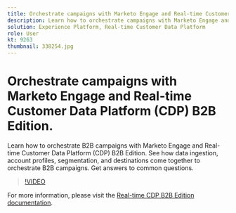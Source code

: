 ```yaml
---
title: Orchestrate campaigns with Marketo Engage and Real-time Customer Data Platform - B2B Edition
description: Learn how to orchestrate campaigns with Marketo Engage and Real-time Customer Data Platform (CDP) B2B Edition.
solution: Experience Platform, Real-time Customer Data Platform
role: User
kt: 9263
thumbnail: 338254.jpg
---
```

# Orchestrate campaigns with Marketo Engage and Real-time Customer Data Platform (CDP) B2B Edition.

Learn how to orchestrate B2B campaigns with Marketo Engage and Real-time Customer Data Platform (CDP) B2B Edition. See how data ingestion, account profiles, segmentation, and destinations come together to orchestrate B2B campaigns. Get answers to common questions.


>[!VIDEO](https://video.tv.adobe.com/v/338254?quality=12&learn=on)



For  more information, please visit the [Real-time CDP B2B Edition documentation](https://experienceleague.adobe.com/docs/experience-platform/rtcdp/b2b-overview.html).